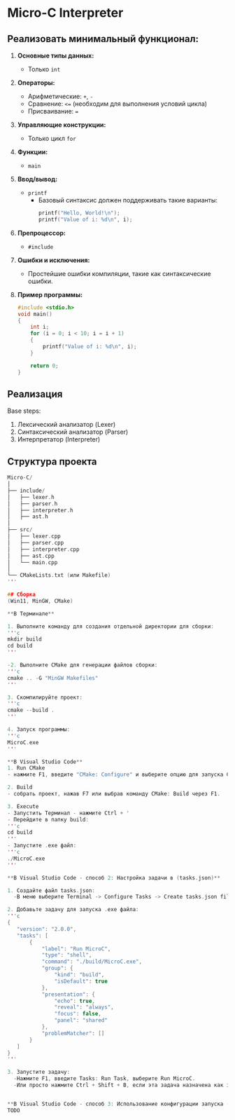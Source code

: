 # Micro-C Interpreter

## Реализовать минимальный функционал:

1. **Основные типы данных:**
   - Только `int`

2. **Операторы:**
   - Арифметические: `+`, `-`
   - Сравнение: `<=` (необходим для выполнения условий цикла)
   - Присваивание: `=`

3. **Управляющие конструкции:**
   - Только цикл `for`

4. **Функции:**
   - `main`

5. **Ввод/вывод:**
   - `printf`
     - Базовый синтаксис должен поддерживать такие варианты:
       ```c
       printf("Hello, World!\n");
       printf("Value of i: %d\n", i);
       ```

6. **Препроцессор:**
   - `#include`

7. **Ошибки и исключения:**
   - Простейшие ошибки компиляции, такие как синтаксические ошибки.

8. **Пример программы:**
   ```c
   #include <stdio.h>
   void main()
   {
       int i;
       for (i = 0; i < 10; i = i + 1)
       {
           printf("Value of i: %d\n", i);
       }
   
       return 0;
   }


## Реализация

Base steps:
1. Лексический анализатор (Lexer)
2. Синтаксический анализатор (Parser)
3. Интерпретатор (Interpreter)


## Структура проекта
 ```c
Micro-C/
│
├── include/
│   ├── lexer.h
│   ├── parser.h
│   ├── interpreter.h
│   ├── ast.h
│
├── src/
│   ├── lexer.cpp
│   ├── parser.cpp
│   ├── interpreter.cpp
│   ├── ast.cpp
│   └── main.cpp
│
└── CMakeLists.txt (или Makefile)
'''

## Сборка
(Win11, MinGW, CMake)

**В Терминале**

1. Выполните команду для создания отдельной директории для сборки:
'''c
mkdir build
cd build
'''

-2. Выполните CMake для генерации файлов сборки:
'''c
cmake .. -G "MinGW Makefiles"
'''

3. Скомпилируйте проект:
'''c
cmake --build .
'''

4. Запуск программы:
'''c
MicroC.exe
'''

**В Visual Studio Code**
1. Run CMake
- нажмите F1, введите "CMake: Configure" и выберите опцию для запуска CMake.

2. Build
- собрать проект, нажав F7 или выбрав команду CMake: Build через F1.

3. Execute
- Запустить Терминал - нажмите Ctrl + '
- Перейдите в папку build:
'''c
cd build
'''
- Запустите .exe файл:
'''c
./MicroC.exe
'''

**В Visual Studio Code - способ 2: Настройка задачи в (tasks.json)**

1. Создайте файл tasks.json:
   -В меню выберите Terminal -> Configure Tasks -> Create tasks.json file from template -> Others.

2. Добавьте задачу для запуска .exe файла:
'''c
{
    "version": "2.0.0",
    "tasks": [
        {
            "label": "Run MicroC",
            "type": "shell",
            "command": "./build/MicroC.exe",
            "group": {
                "kind": "build",
                "isDefault": true
            },
            "presentation": {
                "echo": true,
                "reveal": "always",
                "focus": false,
                "panel": "shared"
            },
            "problemMatcher": []
        }
    ]
}
'''

3. Запустите задачу:
   -Нажмите F1, введите Tasks: Run Task, выберите Run MicroC.
   -Или просто нажмите Ctrl + Shift + B, если эта задача назначена как isDefault.


**В Visual Studio Code - способ 3: Использование конфигурации запуска (launch.json)**
TODO
